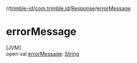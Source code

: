 //[trimble-id](../../../index.md)/[com.trimble.id](../index.md)/[Response](index.md)/[errorMessage](error-message.md)

# errorMessage

[JVM]\
open val [errorMessage](error-message.md): [String](https://docs.oracle.com/javase/8/docs/api/java/lang/String.html)
